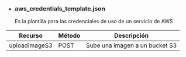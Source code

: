 * ### aws_credentials_template.json
    Es la plantilla para las credenciales de uso de un servicio de AWS

| Recurso | Método | Descripción |
| ------- | ------ | ----------- |
| uploadImageS3 | POST | Sube una imagen a un bucket S3 |
